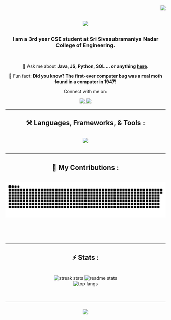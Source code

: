 <img align="right" src= "https://visitor-badge.laobi.icu/badge?page_id=SrivardhanS.SrivardhanS" />

<h1 align="center">
    <img src="https://readme-typing-svg.herokuapp.com/?font=Righteous&size=35&color=FF69B4&center=true&vCenter=true&width=500&height=70&duration=4000&lines=Hi+👋;+I'm+Srivardhan+S!;" />
</h1>


<h3 align="center">I am a 3rd year CSE student at Sri Sivasubramaniya Nadar College of Engineering.  </h3>

<br/>

<div align="center">
 

💬 Ask me about **Java, JS, Python, SQL ... or anything [here](https://github.com/SrivardhanS/SrivardhanS/issues)**.

🦋 Fun fact: **Did you know? The first-ever computer bug was a real moth found in a computer in 1947!**

Connect with me on:
 </div>

<div align="center"> 
  <a href="mailto:srivardhan.er@gmail.com">      
    <img src="https://img.shields.io/badge/Gmail-333333?style=for-the-badge&logo=gmail&logoColor=red" />
  </a>   
  <!-- <a href="https://mail.google.com/mail/?view=cm&fs=1&to=srivardhan.er@gmail.com" target="_blank">
    <img src="https://img.shields.io/badge/Gmail-333333?style=for-the-badge&logo=gmail&logoColor=red" />
  </a> This opens gmail instead of mailto  -->
  <a href="https://linkedin.com/in/srivardhan-s" target="_blank">
    <img src="https://img.shields.io/badge/LinkedIn-0077B5?style=for-the-badge&logo=linkedin&logoColor=white" target="_blank" />
  </a>
  <!--  <a href="https://github.com/SrivardhanS" target="_blank">
     <img src="https://img.shields.io/badge/Portfolio-FF5722?style=for-the-badge&logo=todoist&logoColor=white" target="_blank" />
  </a>  -->  
<!-- sqlite, safari, google-chrome are other good icon options -->
  <!-- <a href="https://twitter.com/yourusername" target="_blank">
    <img src="https://img.shields.io/badge/Twitter-1DA1F2?style=for-the-badge&logo=twitter&logoColor=white" alt="Twitter Badge" />
  </a>  Add twitter's logo-->

</div>

 <hr/>

 <h2 align="center">⚒️ Languages, Frameworks, & Tools :</h2>
<br/>
<div align="center">
    <img src="https://skillicons.dev/icons?i=react,bootstrap,html,css,nodejs,python,angular,javascript,typescript,mongodb,java,nextjs,mysql,flask,vscode,git&perline=8" />
    <!-- <img src="https://skillicons.dev/icons?i=" /><br> -->
</div>

<br/>
<hr/>

<div align="center">
  <h2>🐍 My Contributions :</h2>
  <br>
  <img alt="snake eating my contributions" src="https://raw.githubusercontent.com/SrivardhanS/SrivardhanS/output/github-contribution-grid-snake.svg" />
  
  <br/><br/><br/>
</div>

<hr/>

<h2 align="center">⚡ Stats :</h2>
<br>
<!-- This might require some future updates-->
<div align=center>  
  <img width=390 src="https://streak-stats.demolab.com/?user=SrivardhanS&count_private=true&theme=react&border_radius=10" alt="streak stats"/> 
  <img width=390 src="https://github-readme-stats.vercel.app/api?username=SrivardhanS&count_private=true&show_icons=true&theme=react&rank_icon=github&border_radius=10" alt="readme stats" />
  <br/>
  <img width=325 align="center" src="https://github-readme-stats.vercel.app/api/top-langs/?username=SrivardhanS&hide=HTML&langs_count=8&layout=compact&theme=react&border_radius=10&size_weight=0.5&count_weight=0.5&exclude_repo=github-readme-stats" alt="top langs" />
</div>
<br/><br/>
<hr/>

<h3 align="center">
  <img src="https://readme-typing-svg.herokuapp.com/?font=Righteous&size=25&center=true&vCenter=true&width=500&height=70&duration=4000&lines=Thanks+for+visiting!;+Shoot+me+a+message+on+Linkedin+:)" />
</h3>

<br/>

